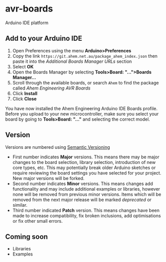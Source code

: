 # avr-boards
Arduino IDE platform

## Add to your Arduino IDE

1. Open Preferences using the menu **Arduino>Preferences**
2. Copy the link `https://git.ahem.net.au/package_ahem_index.json` then paste it into the *Additional Boards Manager URLs* section
3. Select **OK**
4. Open the Boards Manager by selecting **Tools>Board: "...">Boards Manager...**
5. Scroll through the available boards, or search `Ahem` to find the package called *Ahem Engineering AVR Boards*
6. Click **Install**
7. Click **Close**

You have now installed the Ahem Engineering Arduino IDE Boards profile. Before you upload to your new microcontroller, make sure you select your board by going to **Tools>Board: "..."** and selecting the correct model.

## Version
Versions are numbered using [Semantic Versioning](https://www.semver.org)

- First number indicates **Major** versions. This means there may be major changes to the board selection, library selection, introduction of new core types, etc. This may potentially break older Arduino sketches or require reviewing the board settings you have selected for your project. New major versions will be forked.
- Second number indicates **Minor** versions. This means changes add functionality and may include additional examples or libraries, however none will be removed from previous minor versions. Items which will be removed from the next major release will be marked *deprecated* or similar.
- Third number indicated **Patch** version. This means changes have been made to increase compatibility, fix broken inclusions, add optimisations or fix other small errors.

## Coming soon
- Libraries
- Examples
